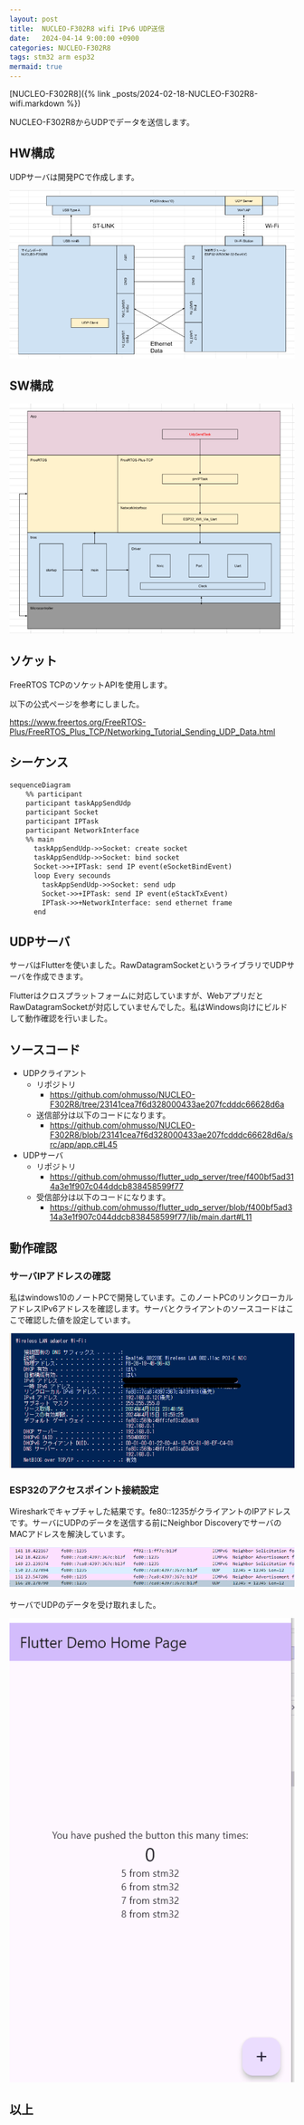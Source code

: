 ```yaml
---
layout: post
title:  NUCLEO-F302R8 wifi IPv6 UDP送信
date:   2024-04-14 9:00:00 +0900
categories: NUCLEO-F302R8
tags: stm32 arm esp32
mermaid: true
---
```


[NUCLEO-F302R8]({% link _posts/2024-02-18-NUCLEO-F302R8-wifi.markdown %})

NUCLEO-F302R8からUDPでデータを送信します。

## HW構成

UDPサーバは開発PCで作成します。

![HW構成](/assets//images/image-2024-04-14-ipv6-udp-hw.png)

## SW構成

![SW構成](/assets//images/image-2024-04-14-ipv6-udp-sw.png)

## ソケット

FreeRTOS TCPのソケットAPIを使用します。

以下の公式ページを参考にしました。

<https://www.freertos.org/FreeRTOS-Plus/FreeRTOS_Plus_TCP/Networking_Tutorial_Sending_UDP_Data.html>

## シーケンス

```mermaid
sequenceDiagram
    %% participant
    participant taskAppSendUdp
    participant Socket
    participant IPTask
    participant NetworkInterface
    %% main
      taskAppSendUdp->>Socket: create socket
      taskAppSendUdp->>Socket: bind socket
      Socket->>+IPTask: send IP event(eSocketBindEvent)
      loop Every secounds
        taskAppSendUdp->>Socket: send udp
        Socket->>+IPTask: send IP event(eStackTxEvent)
        IPTask->>+NetworkInterface: send ethernet frame
      end
```

## UDPサーバ

サーバはFlutterを使いました。RawDatagramSocketというライブラリでUDPサーバを作成できます。

Flutterはクロスプラットフォームに対応していますが、WebアプリだとRawDatagramSocketが対応していませんでした。私はWindows向けにビルドして動作確認を行いました。

## ソースコード

* UDPクライアント
  * リポジトリ
    * <https://github.com/ohmusso/NUCLEO-F302R8/tree/23141cea7f6d328000433ae207fcdddc66628d6a>
  * 送信部分は以下のコードになります。
    * <https://github.com/ohmusso/NUCLEO-F302R8/blob/23141cea7f6d328000433ae207fcdddc66628d6a/src/app/app.c#L45>
* UDPサーバ
  * リポジトリ
    * <https://github.com/ohmusso/flutter_udp_server/tree/f400bf5ad314a3e1f907c044ddcb838458599f77>
  * 受信部分は以下のコードになります。
    * <https://github.com/ohmusso/flutter_udp_server/blob/f400bf5ad314a3e1f907c044ddcb838458599f77/lib/main.dart#L11>

## 動作確認

### サーバIPアドレスの確認

私はwindows10のノートPCで開発しています。このノートPCのリンクローカルアドレスIPv6アドレスを確認します。サーバとクライアントのソースコードはここで確認した値を設定しています。

![リンクローカルアドレスの確認](/assets/images/image-2024-04-14-ipv6-udp-server-ip.png)

### ESP32のアクセスポイント接続設定

Wiresharkでキャプチャした結果です。fe80::1235がクライアントのIPアドレスです。サーバにUDPのデータを送信する前にNeighbor DiscoveryでサーバのMACアドレスを解決しています。

![動作確認結果 Wireshark](/assets/images/image-2024-04-14-ipv6-udp-wireshark.png)

サーバでUDPのデータを受け取れました。

![動作確認結果 Flutter](/assets/images/image-2024-04-14-ipv6-udp-test.gif)

## 以上
